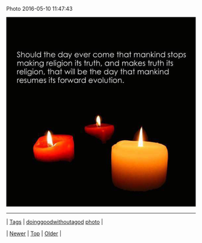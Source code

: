 <!--
title: Photo 2016-05-10 11
date: 2020-06-28T15:27:00.115Z
tags: doinggoodwithoutagod, photo
-->


Photo 2016-05-10 11:47:43

![](144143727914-0.jpg)

<!--BOTTOM-POST-NAVIGATION-->
---

| [Tags](tags.md) | [doinggoodwithoutagod](tag-doinggoodwithoutagod.md) [photo](tag-photo.md) |

| [Newer](144143701329.md) | [Top](index.md) | [Older](144143816024.md) |